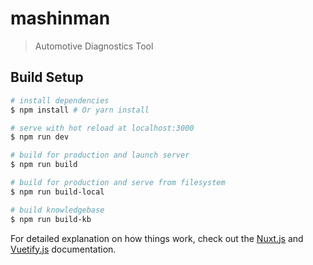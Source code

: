 # mashinman

> Automotive Diagnostics Tool

## Build Setup

``` bash
# install dependencies
$ npm install # Or yarn install

# serve with hot reload at localhost:3000
$ npm run dev

# build for production and launch server
$ npm run build

# build for production and serve from filesystem
$ npm run build-local

# build knowledgebase 
$ npm run build-kb
```

For detailed explanation on how things work, check out the [Nuxt.js](https://github.com/nuxt/nuxt.js) and [Vuetify.js](https://vuetifyjs.com/) documentation.

